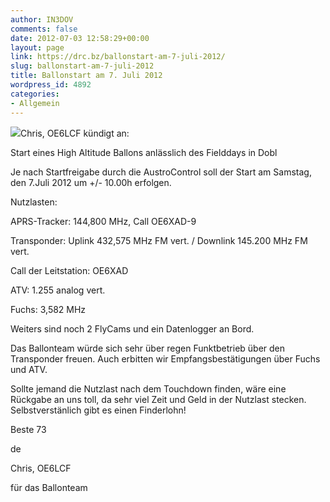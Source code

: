 ```yaml
---
author: IN3DOV
comments: false
date: 2012-07-03 12:58:29+00:00
layout: page
link: https://drc.bz/ballonstart-am-7-juli-2012/
slug: ballonstart-am-7-juli-2012
title: Ballonstart am 7. Juli 2012
wordpress_id: 4892
categories:
- Allgemein
---
```


[![](https://drc.bz/wp-content/uploads/2012/07/ballon.bmp)](https://drc.bz/wp-content/uploads/2012/07/ballon.bmp)Chris, OE6LCF kündigt an:

Start eines High Altitude Ballons anlässlich des Fielddays in Dobl

Je nach Startfreigabe durch die AustroControl soll der Start am Samstag, den 7.Juli 2012 um +/- 10.00h erfolgen.

Nutzlasten:

APRS-Tracker: 144,800 MHz, Call OE6XAD-9

Transponder: Uplink 432,575 MHz FM vert. / Downlink 145.200 MHz FM vert.

Call der Leitstation: OE6XAD

ATV: 1.255 analog vert.

Fuchs: 3,582 MHz

Weiters sind noch 2 FlyCams und ein Datenlogger an Bord.

Das Ballonteam würde sich sehr über regen Funktbetrieb über den Transponder freuen. Auch erbitten wir Empfangsbestätigungen über Fuchs und ATV.

Sollte jemand die Nutzlast nach dem Touchdown finden, wäre eine Rückgabe an uns toll, da sehr viel Zeit und Geld in der Nutzlast stecken. Selbstverstänlich gibt es einen Finderlohn!

Beste 73

de

Chris, OE6LCF

für das Ballonteam

